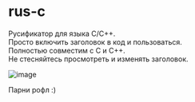 # rus-c
Русификатор для языка С/C++.
<br>
Просто включить заголовок в код и пользоваться.
<br>
Полностью совместим с С и С++.
<br>
Не стесняйтесь просмотреть и изменять заголовок.


![image](https://github.com/user-attachments/assets/a067ae20-4e5d-4c4a-abd6-54df643c1f84)

Парни рофл :)
